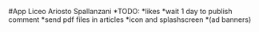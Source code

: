 #App Liceo Ariosto Spallanzani
*TODO:
  *likes
  *wait 1 day to publish comment
  *send pdf files in articles
  *icon and splashscreen
  *(ad banners)




